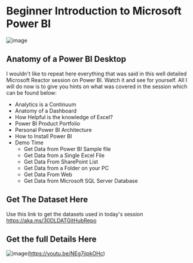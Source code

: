 # Beginner Introduction to Microsoft Power BI

 ![image](https://techcommunity.microsoft.com/t5/image/serverpage/image-id/383726iB46427A3D370043E/image-size/large?v=v2&px=999)

## Anatomy of a Power BI Desktop
I wouldn't like to repeat here everything that was said in this well detailed Microsoft Reactor session on Power BI. Watch it and see for yourself. All I will do now is to give you hints on what was covered in the session which can be found below:

 - Analytics is a Continuum
 - Anatomy of a Dashboard
 - How Helpful is the knowledge of Excel?
 - Power BI Product Portfolio
 - Personal Power BI Architecture
 - How to Install Power BI
 - Demo Time
   - Get Data from Power BI Sample file
   - Get Data from a Single Excel File
   - Get Data From SharePoint List
   - Get Data from a Folder on your PC
   - Get Data From Web
   - Get Data from Microsoft SQL Server Database
   

## Get The Dataset Here
Use this link to get the datasets used in today's session https://aka.ms/30DLDATGitHubRepo 
 

## Get the full Details Here
 ![image]()(https://youtu.be/NEg7jipkOHc)

